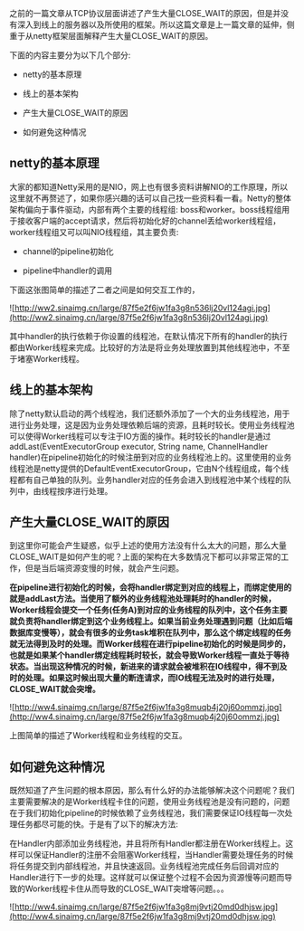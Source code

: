 之前的一篇文章从TCP协议层面讲述了产生大量CLOSE_WAIT的原因，但是并没有深入到线上的服务器以及所使用的框架。所以这篇文章是上一篇文章的延伸，侧重于从netty框架层面解释产生大量CLOSE_WAIT的原因。

下面的内容主要分为以下几个部分:

* netty的基本原理

* 线上的基本架构

* 产生大量CLOSE_WAIT的原因

* 如何避免这种情况



## netty的基本原理

大家的都知道Netty采用的是NIO，网上也有很多资料讲解NIO的工作原理，所以这里就不再赘述了，如果你感兴趣的话可以自己找一些资料看一看。Netty的整体架构偏向于事件驱动，内部有两个主要的线程组: boss和worker。boss线程组用于接收客户端的accept请求，然后将初始化好的channel丢给worker线程组，worker线程组又可以叫NIO线程组，其主要负责:

* channel的pipeline初始化

* pipeline中handler的调用



下面这张图简单的描述了二者之间是如何交互工作的，

![http://ww2.sinaimg.cn/large/87f5e2f6jw1fa3g8n536lj20vl124agi.jpg](http://ww2.sinaimg.cn/large/87f5e2f6jw1fa3g8n536lj20vl124agi.jpg)

其中handler的执行依赖于你设置的线程池，在默认情况下所有的handler的执行都由Worker线程来完成。比较好的方法是将业务处理放置到其他线程池中，不至于堵塞Worker线程。



## 线上的基本架构

除了netty默认启动的两个线程池，我们还额外添加了一个大的业务线程池，用于进行业务处理，这是因为业务处理依赖后端的资源，且耗时较长。使用业务线程池可以使得Worker线程可以专注于IO方面的操作。耗时较长的handler是通过addLast(EventExecutorGroup executor,  String name, ChannelHandler handler)在pipeline初始化的时候注册到对应的业务线程池上的。这里使用的业务线程池是netty提供的DefaultEventExecutorGroup，它由N个线程组成，每个线程都有自己单独的队列。业务handler对应的任务会进入到线程池中某个线程的队列中，由线程按序进行处理。



## 产生大量CLOSE_WAIT的原因

到这里你可能会产生疑惑，似乎上述的使用方法没有什么太大的问题，那么大量CLOSE_WAIT是如何产生的呢？上面的架构在大多数情况下都可以非常正常的工作，但是当后端资源变慢的时候，就会产生问题。



**在pipeline进行初始化的时候，会将handler绑定到对应的线程上，而绑定使用的就是addLast方法。当使用了额外的业务线程池处理耗时的handler的时候，Worker线程会提交一个任务(任务A)到对应的业务线程的队列中，这个任务主要就负责将handler绑定到这个业务线程上。如果当前业务处理遇到问题（比如后端数据库变慢等），就会有很多的业务task堆积在队列中，那么这个绑定线程的任务就无法得到及时的处理。而Worker线程在进行pipeline初始化的时候是同步的，也就是如果某个handler绑定线程耗时较长，就会导致Worker线程一直处于等待状态。当出现这种情况的时候，新进来的请求就会被堆积在IO线程中，得不到及时的处理。如果这时候出现大量的断连请求，而IO线程无法及时的进行处理，CLOSE_WAIT就会突增。**

![http://ww4.sinaimg.cn/large/87f5e2f6jw1fa3g8muqb4j20j60ommzj.jpg](http://ww4.sinaimg.cn/large/87f5e2f6jw1fa3g8muqb4j20j60ommzj.jpg)

上图简单的描述了Worker线程和业务线程的交互。

## 如何避免这种情况

既然知道了产生问题的根本原因，那么有什么好的办法能够解决这个问题呢？我们主要需要解决的是Worker线程卡住的问题，使用业务线程池是没有问题的，问题在于我们初始化pipeline的时候依赖了业务线程池，我们需要保证IO线程每一次处理任务都尽可能的快。于是有了以下的解决方法:

在Handler内部添加业务线程池，并且将所有Handler都注册在Worker线程上。这样可以保证Handler的注册不会阻塞Worker线程，当Handler需要处理任务的时候将任务提交到内部线程池，并且快速返回。业务线程池完成任务后回调对应的Handler进行下一步的处理。这样就可以保证整个过程不会因为资源慢等问题而导致的Worker线程卡住从而导致的CLOSE_WAIT突增等问题。。。

![http://ww4.sinaimg.cn/large/87f5e2f6jw1fa3g8mj9vtj20md0dhjsw.jpg](http://ww4.sinaimg.cn/large/87f5e2f6jw1fa3g8mj9vtj20md0dhjsw.jpg)

